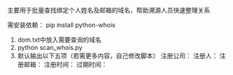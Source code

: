 主要用于批量查找绑定个人姓名及邮箱的域名，帮助溯源人员快速整理关系

需安装依赖： pip install python-whois

1. dom.txt中放入需要查询的域名
2. python scan_whois.py
3. 默认输出以下五项（若需更多内容，自己修改脚本）
注册公司： 
注册人： 
注册邮箱： 
注册时间： 
过期时间： 
